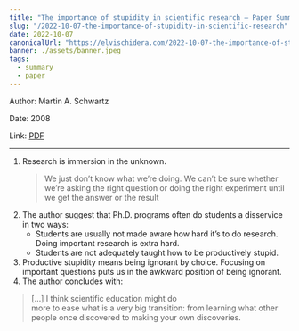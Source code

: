 ```yaml
---
title: "The importance of stupidity in scientific research — Paper Summary"
slug: "/2022-10-07-the-importance-of-stupidity-in-scientific-research"
date: 2022-10-07
canonicalUrl: "https://elvischidera.com/2022-10-07-the-importance-of-stupidity-in-scientific-research/"
banner: ./assets/banner.jpeg
tags:
  - summary
  - paper
---
```


Author: Martin A. Schwartz

Date: 2008

Link: [PDF](https://web.stanford.edu/~fukamit/schwartz-2008.pdf)

-----

1. Research is immersion in the unknown.
    > We just don’t know what we’re doing. We can’t be sure whether we’re asking the right question or doing the right experiment until we get the answer or the result
2. The author suggest that Ph.D. programs often do students a disservice in two ways:
    * Students are usually not made aware how hard it’s to do research. Doing important research is extra hard.
    * Students are not adequately taught how to be productively stupid.
3. Productive stupidity means being ignorant by choice. Focusing on important questions puts us in the awkward position of being ignorant.
4. The author concludes with:
> […] I think scientific education might do  
more to ease what is a very big transition: from learning what other
people once discovered to making your own discoveries.

